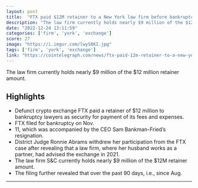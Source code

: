 ```yaml
---
layout: post
title:  "FTX paid $12M retainer to a New York law firm before bankruptcy filing"
description: "The law firm currently holds nearly $9 million of the $12 million retainer amount."
date: "2022-12-24 13:11:59"
categories: ['firm', 'york', 'exchange']
score: 27
image: "https://i.imgur.com/lwyS8KI.jpg"
tags: ['firm', 'york', 'exchange']
link: "https://cointelegraph.com/news/ftx-paid-12m-retainer-to-a-new-york-law-firm-before-bankruptcy-filing"
---
```


The law firm currently holds nearly $9 million of the $12 million retainer amount.

## Highlights

- Defunct crypto exchange FTX paid a retainer of $12 million to bankruptcy lawyers as security for payment of its fees and expenses.
- FTX filed for bankruptcy on Nov.
- 11, which was accompanied by the CEO Sam Bankman-Fried’s resignation.
- District Judge Ronnie Abrams withdrew her participation from the FTX case after revealing that a law firm, where her husband works as a partner, had advised the exchange in 2021.
- The law firm S&C currently holds nearly $9 million of the $12M retainer amount.
- The filing further revealed that over the past 90 days, i.e., since Aug.

---
